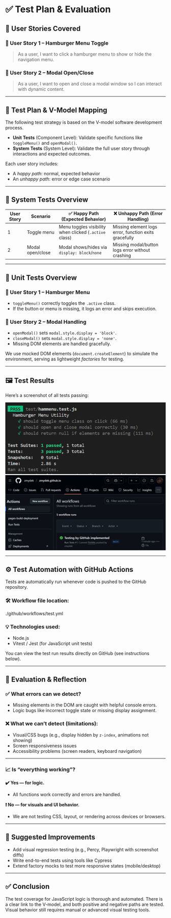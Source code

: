 # ✅ Test Plan & Evaluation

## 📌 User Stories Covered

### 🧩 User Story 1 – Hamburger Menu Toggle

> As a user, I want to click a hamburger menu to show or hide the navigation menu.

### 🧩 User Story 2 – Modal Open/Close

> As a user, I want to open and close a modal window so I can interact with dynamic content.

---

## 🧪 Test Plan & V-Model Mapping

The following test strategy is based on the V-model software development process.

- **Unit Tests** (Component Level): Validate specific functions like `toggleMenu()` and `openModal()`.
- **System Tests** (System Level): Validate the full user story through interactions and expected outcomes.

Each user story includes:

- A *happy path*: normal, expected behavior
- An *unhappy path*: error or edge case scenario

---

## 🧪 System Tests Overview

| User Story | Scenario         | ✅ Happy Path (Expected Behavior)                       | ❌ Unhappy Path (Error Handling)                       |
| ---------- | ---------------- | ------------------------------------------------------ | ----------------------------------------------------- |
| 1          | Toggle menu      | Menu toggles visibility when clicked (`.active` class) | Missing element logs error, function exits gracefully |
| 2          | Modal open/close | Modal shows/hides via `display: block`/`none`          | Missing modal/button logs error without crashing      |

---

## 🔬 Unit Tests Overview

### 🧩 User Story 1 – Hamburger Menu

- `toggleMenu()` correctly toggles the `.active` class.
- If the button or menu is missing, it logs an error and skips execution.

### 🧩 User Story 2 – Modal Handling

- `openModal()` sets `modal.style.display = 'block'`.
- `closeModal()` sets `modal.style.display = 'none'`.
- Missing DOM elements are handled gracefully.

We use mocked DOM elements (`document.createElement`) to simulate the environment, serving as lightweight *factories* for testing.

---

## 🖼️ Test Results

Here’s a screenshot of all tests passing:

![Test Results](test_results.png)
![Test Redults in GitHub](image.png)

---

## ⚙️ Test Automation with GitHub Actions

Tests are automatically run whenever code is pushed to the GitHub repository.

### 🛠️ Workflow file location:
./github/workflows/test.yml

### 💡 Technologies used:

- Node.js
- Vitest / Jest (for JavaScript unit tests)

You can view the test run results directly on GitHub (see instructions below).

---

## 🧠 Evaluation & Reflection

### ✅ What errors can we detect?

- Missing elements in the DOM are caught with helpful console errors.
- Logic bugs like incorrect toggle state or missing display assignment.

### ❌ What we can’t detect (limitations):

- Visual/CSS bugs (e.g., display hidden by `z-index`, animations not showing)
- Screen responsiveness issues
- Accessibility problems (screen readers, keyboard navigation)

---

### 📈 Is “everything working”?

**✔️ Yes — for logic.**
- All functions work correctly and errors are handled.

**❗ No — for visuals and UI behavior.**
- We are not testing CSS, layout, or rendering across devices or browsers.

---

## 🔧 Suggested Improvements

- Add visual regression testing (e.g., Percy, Playwright with screenshot diffs)
- Write end-to-end tests using tools like Cypress
- Extend factory mocks to test more responsive states (mobile/desktop)

---

## ✅ Conclusion

The test coverage for JavaScript logic is thorough and automated. There is a clear link to the V-model, and both positive and negative paths are tested. Visual behavior still requires manual or advanced visual testing tools.
